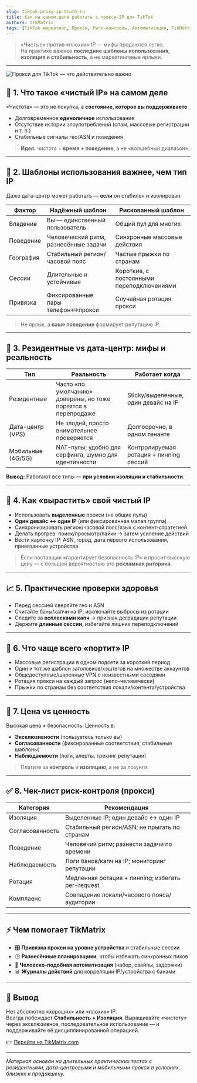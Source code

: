 ```yaml
---
slug: tiktok-proxy-ip-truth-ru
title: Как на самом деле работать с прокси-IP для TikTok
authors: tikMatrix
tags: [TikTok маркетинг, Прокси, Риск-контроль, Автоматизация, TikMatrix]
---
```


> «Чистые» против «плохих» IP — мифы продаются легко.  
> На практике важнее **последние шаблоны использования, изоляция и стабильность**, а не маркетинговые ярлыки.

<!-- truncate -->
---
![Прокси для TikTok — что действительно важно](/img/blog/tiktok-proxy-ip-truth.webp)

## 🧠 1. Что такое «чистый IP» на самом деле

«Чистота» — это не покупка, а **состояние, которое вы поддерживаете**.

- Долговременное **единоличное** использование  
- Отсутствие истории злоупотреблений (спам, массовые регистрации и т. п.)  
- Стабильные сигналы гео/ASN и поведения

> **Идея:** чистота = **время + поведение**, а не «волшебный диапазон».

---

## 🧪 2. Шаблоны использования важнее, чем тип IP

Даже дата-центр может работать — **если** он стабилен и изолирован.

| Фактор | Надёжный шаблон | Рискованный шаблон |
|---|---|---|
| Владение | Вы — единственный пользователь | Общий пул для многих |
| Поведение | Человеческий ритм, разнесённые задачи | Синхронные массовые действия |
| География | Стабильный регион/часовой пояс | Частые прыжки по странам |
| Сессии | Длительные и устойчивые | Короткие, с постоянными переподключениями |
| Привязка | Фиксированные пары телефон↔прокси | Случайная ротация прокси |

> Не ярлык, а **ваше поведение** формирует репутацию IP.

---

## 🏢 3. Резидентные vs дата-центр: мифы и реальность

| Тип | Реальность | Работает когда |
|---|---|---|
| Резидентные | Часто «по умолчанию» доверены, но тоже портятся в перепродаже | Sticky/выделенные, один девайс на IP |
| Дата-центр (VPS) | Не злодей, просто внимательнее проверяется | Долгосрочно, в одном тенанте |
| Мобильные (4G/5G) | NAT-пулы; удобно для серфинга, шумно для идентичности | Контролируемая ротация + пинning сессий |

**Вывод:** Работают все типы — **при условии изоляции и стабильности**.

---

## 🧰 4. Как «вырастить» свой чистый IP

- Использовать **выделенные** прокси (не общие пулы)  
- **Один девайс ↔ один IP** (или фиксированная малая группа)  
- Синхронизировать регион/часовой пояс/язык с контент-стратегией  
- Делать прогрев: поиск/просмотр/лайки → затем усиление действий  
- Вести карточку IP: ASN, город, дата первого использования, привязанные устройства

> Если поставщик «гарантирует безопасность IP» и просит высокую цену — с большой вероятностью это **рекламная риторика**.

---

## 📈 5. Практические проверки здоровья

- Перед сессией сверяйте гео и ASN  
- Считайте баны/капчи на IP; исключайте выбросы из ротации  
- Следите за **всплесками капч** → признак деградации репутации  
- Держите **длинные сессии**, избегайте лишних переподключений

---

## 🧨 6. Что чаще всего «портит» IP

- Массовые регистрации в одном подсети за короткий период  
- Один и тот же шаблон заголовков/хэштегов на множестве аккаунтов  
- Общедоступные/шаренные VPN с неизвестными соседями  
- Ротация прокси на каждый запрос (непо-человечески)  
- Прыжки по странам без соответствия локали/контента/устройства

---

## 💸 7. Цена vs ценность

Высокая цена ≠ безопасность. Ценность в:

- **Эксклюзивности** (пользуетесь только вы)  
- **Согласованности** (фиксированные соответствия, стабильные шаблоны)  
- **Наблюдаемости** (логи, алерты, трекинг репутации)

> Платите за **контроль** и **изоляцию**, а не за лозунги.

---

## ✅ 8. Чек-лист риск-контроля (прокси)

| Категория | Рекомендация |
|---|---|
| Изоляция | Выделенные IP; один девайс ↔ один IP |
| Согласованность | Стабильный регион/ASN; не прыгать по странам |
| Поведение | Человечий ритм; разнести задачи по времени |
| Наблюдаемость | Логи банов/капч на IP; мониторинг репутации |
| Ротация | Медленная ротация + пинning; избегать per-request |
| Комплаенс | Совпадение локали/часового пояса/аудитории |

---

## ⚡ Чем помогает TikMatrix

- 🎛️ **Привязка прокси на уровне устройства** и стабильные сессии  
- 🕒 **Разнесённые планировщики**, чтобы избежать синхронных пиков  
- 🧠 **Человеко-подобная автоматизация** (набор, свайпы, задержки)  
- 📊 **Журналы действий** для корреляции IP/устройства с банами

---

## 🏁 Вывод

Нет абсолютно «хороших» или «плохих» IP.  
Всегда побеждает **Стабильность + Изоляция**. Выращивайте «чистоту» через эксклюзивное, последовательное использование — и поддерживайте её дисциплинированной операцией.

👉 [Перейти на TikMatrix.com](https://www.tikmatrix.com)

---

_Материал основан на длительных практических тестах с резидентными, дата-центровыми и мобильными прокси в условиях, близких к продакшену._

